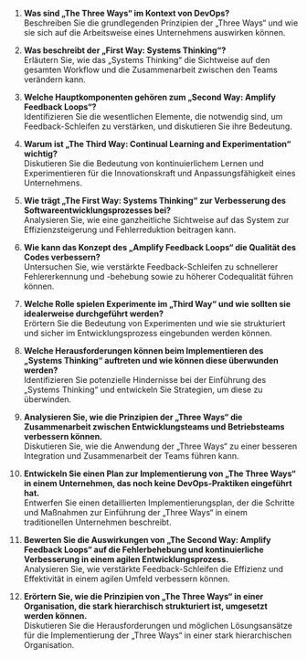 1. **Was sind „The Three Ways“ im Kontext von DevOps?**  
   Beschreiben Sie die grundlegenden Prinzipien der „Three Ways“ und wie sie sich auf die Arbeitsweise eines Unternehmens auswirken können.

2. **Was beschreibt der „First Way: Systems Thinking“?**  
   Erläutern Sie, wie das „Systems Thinking“ die Sichtweise auf den gesamten Workflow und die Zusammenarbeit zwischen den Teams verändern kann.

3. **Welche Hauptkomponenten gehören zum „Second Way: Amplify Feedback Loops“?**  
   Identifizieren Sie die wesentlichen Elemente, die notwendig sind, um Feedback-Schleifen zu verstärken, und diskutieren Sie ihre Bedeutung.

4. **Warum ist „The Third Way: Continual Learning and Experimentation“ wichtig?**  
   Diskutieren Sie die Bedeutung von kontinuierlichem Lernen und Experimentieren für die Innovationskraft und Anpassungsfähigkeit eines Unternehmens.

5. **Wie trägt „The First Way: Systems Thinking“ zur Verbesserung des Softwareentwicklungsprozesses bei?**  
   Analysieren Sie, wie eine ganzheitliche Sichtweise auf das System zur Effizienzsteigerung und Fehlerreduktion beitragen kann.

6. **Wie kann das Konzept des „Amplify Feedback Loops“ die Qualität des Codes verbessern?**  
   Untersuchen Sie, wie verstärkte Feedback-Schleifen zu schnellerer Fehlererkennung und -behebung sowie zu höherer Codequalität führen können.

7. **Welche Rolle spielen Experimente im „Third Way“ und wie sollten sie idealerweise durchgeführt werden?**  
   Erörtern Sie die Bedeutung von Experimenten und wie sie strukturiert und sicher im Entwicklungsprozess eingebunden werden können.

8. **Welche Herausforderungen können beim Implementieren des „Systems Thinking“ auftreten und wie können diese überwunden werden?**  
   Identifizieren Sie potenzielle Hindernisse bei der Einführung des „Systems Thinking“ und entwickeln Sie Strategien, um diese zu überwinden.

9. **Analysieren Sie, wie die Prinzipien der „Three Ways“ die Zusammenarbeit zwischen Entwicklungsteams und Betriebsteams verbessern können.**  
   Diskutieren Sie, wie die Anwendung der „Three Ways“ zu einer besseren Integration und Zusammenarbeit der Teams führen kann.

10. **Entwickeln Sie einen Plan zur Implementierung von „The Three Ways“ in einem Unternehmen, das noch keine DevOps-Praktiken eingeführt hat.**  
    Entwerfen Sie einen detaillierten Implementierungsplan, der die Schritte und Maßnahmen zur Einführung der „Three Ways“ in einem traditionellen Unternehmen beschreibt.

11. **Bewerten Sie die Auswirkungen von „The Second Way: Amplify Feedback Loops“ auf die Fehlerbehebung und kontinuierliche Verbesserung in einem agilen Entwicklungsprozess.**  
    Analysieren Sie, wie verstärkte Feedback-Schleifen die Effizienz und Effektivität in einem agilen Umfeld verbessern können.

12. **Erörtern Sie, wie die Prinzipien von „The Three Ways“ in einer Organisation, die stark hierarchisch strukturiert ist, umgesetzt werden können.**  
    Diskutieren Sie die Herausforderungen und möglichen Lösungsansätze für die Implementierung der „Three Ways“ in einer stark hierarchischen Organisation.
